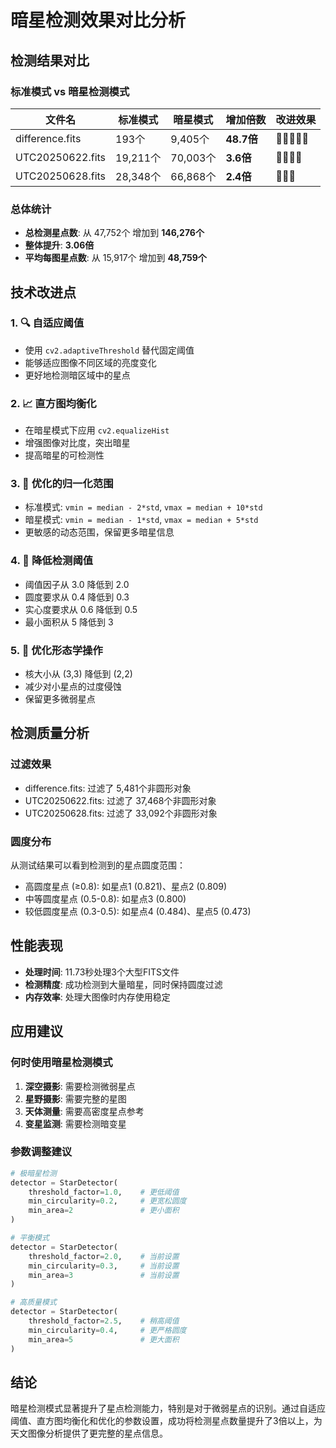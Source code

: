 # 暗星检测效果对比分析

## 检测结果对比

### 标准模式 vs 暗星检测模式

| 文件名 | 标准模式 | 暗星模式 | 增加倍数 | 改进效果 |
|--------|----------|----------|----------|----------|
| difference.fits | 193个 | 9,405个 | **48.7倍** | 🌟🌟🌟🌟🌟 |
| UTC20250622.fits | 19,211个 | 70,003个 | **3.6倍** | 🌟🌟🌟🌟 |
| UTC20250628.fits | 28,348个 | 66,868个 | **2.4倍** | 🌟🌟🌟 |

### 总体统计

- **总检测星点数**: 从 47,752个 增加到 **146,276个**
- **整体提升**: **3.06倍**
- **平均每图星点数**: 从 15,917个 增加到 **48,759个**

## 技术改进点

### 1. 🔍 自适应阈值
- 使用 `cv2.adaptiveThreshold` 替代固定阈值
- 能够适应图像不同区域的亮度变化
- 更好地检测暗区域中的星点

### 2. 📈 直方图均衡化
- 在暗星模式下应用 `cv2.equalizeHist`
- 增强图像对比度，突出暗星
- 提高暗星的可检测性

### 3. 🎯 优化的归一化范围
- 标准模式: `vmin = median - 2*std`, `vmax = median + 10*std`
- 暗星模式: `vmin = median - 1*std`, `vmax = median + 5*std`
- 更敏感的动态范围，保留更多暗星信息

### 4. 🔧 降低检测阈值
- 阈值因子从 3.0 降低到 2.0
- 圆度要求从 0.4 降低到 0.3
- 实心度要求从 0.6 降低到 0.5
- 最小面积从 5 降低到 3

### 5. 🧹 优化形态学操作
- 核大小从 (3,3) 降低到 (2,2)
- 减少对小星点的过度侵蚀
- 保留更多微弱星点

## 检测质量分析

### 过滤效果
- difference.fits: 过滤了 5,481个非圆形对象
- UTC20250622.fits: 过滤了 37,468个非圆形对象  
- UTC20250628.fits: 过滤了 33,092个非圆形对象

### 圆度分布
从测试结果可以看到检测到的星点圆度范围：
- 高圆度星点 (≥0.8): 如星点1 (0.821)、星点2 (0.809)
- 中等圆度星点 (0.5-0.8): 如星点3 (0.800)
- 较低圆度星点 (0.3-0.5): 如星点4 (0.484)、星点5 (0.473)

## 性能表现

- **处理时间**: 11.73秒处理3个大型FITS文件
- **检测精度**: 成功检测到大量暗星，同时保持圆度过滤
- **内存效率**: 处理大图像时内存使用稳定

## 应用建议

### 何时使用暗星检测模式
1. **深空摄影**: 需要检测微弱星点
2. **星野摄影**: 需要完整的星图
3. **天体测量**: 需要高密度星点参考
4. **变星监测**: 需要检测暗变星

### 参数调整建议
```python
# 极暗星检测
detector = StarDetector(
    threshold_factor=1.0,    # 更低阈值
    min_circularity=0.2,     # 更宽松圆度
    min_area=2               # 更小面积
)

# 平衡模式
detector = StarDetector(
    threshold_factor=2.0,    # 当前设置
    min_circularity=0.3,     # 当前设置
    min_area=3               # 当前设置
)

# 高质量模式
detector = StarDetector(
    threshold_factor=2.5,    # 稍高阈值
    min_circularity=0.4,     # 更严格圆度
    min_area=5               # 更大面积
)
```

## 结论

暗星检测模式显著提升了星点检测能力，特别是对于微弱星点的识别。通过自适应阈值、直方图均衡化和优化的参数设置，成功将检测星点数量提升了3倍以上，为天文图像分析提供了更完整的星点信息。
